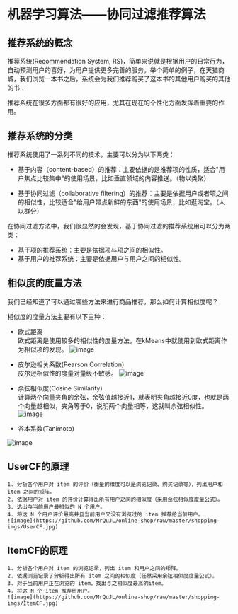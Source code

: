 # 机器学习算法——协同过滤推荐算法

## 推荐系统的概念
推荐系统(Recommendation System, RS)，简单来说就是根据用户的日常行为，自动预测用户的喜好，为用户提供更多完善的服务。举个简单的例子，在天猫商城，我们浏览一本书之后，系统会为我们推荐购买了这本书的其他用户购买的其他的书：

推荐系统在很多方面都有很好的应用，尤其在现在的个性化方面发挥着重要的作用。

## 推荐系统的分类

推荐系统使用了一系列不同的技术，主要可以分为以下两类：

* 基于内容（content-based）的推荐：主要依据的是推荐项的性质，适合"用户焦点比较集中"的使用场景，比如垂直领域的内容推送。（物以类聚）

* 基于协同过滤（collaborative filtering）的推荐：主要是依据用户或者项之间的相似性，比较适合"给用户带点新鲜的东西"的使用场景，比如逛淘宝。（人以群分）

在协同过滤方法中，我们很显然的会发现，基于协同过滤的推荐系统用可以分为两类：

* 基于项的推荐系统：主要是依据项与项之间的相似性。
* 基于用户的推荐系统：主要是依据用户与用户之间的相似性。

## 相似度的度量方法

我们已经知道了可以通过哪些方法来进行商品推荐，那么如何计算相似度呢？

相似度的度量方法主要有以下三种：

* 欧式距离<br/>
	欧式距离是使用较多的相似性的度量方法，在kMeans中就使用到欧式距离作为相似项的发现。
![image](https://github.com/MrQuJL/online-shop/raw/master/shopping-imgs/欧几里得距离.png)

* 皮尔逊相关系数(Pearson Correlation)<br/>
	皮尔逊相似性的度量对量级不敏感。
![image](https://github.com/MrQuJL/online-shop/raw/master/shopping-imgs/皮尔逊相关系数.png)

* 余弦相似度(Cosine Similarity)<br/>
	计算两个向量夹角的余弦，余弦值越接近1，就表明夹角越接近0度，也就是两个向量越相似，夹角等于0，说明两个向量相等，这就叫余弦相似性。
![image](https://github.com/MrQuJL/online-shop/raw/master/shopping-imgs/余弦相似度.png)

* 谷本系数(Tanimoto)<br/>

![image](https://github.com/MrQuJL/online-shop/raw/master/shopping-imgs/谷本系数.png)

## UserCF的原理
	
	1. 分析各个用户对 item 的评价（衡量的维度可以是浏览记录、购买记录等），列出用户和 item 之间的矩阵。
	2. 依据用户对 item 的评价计算得出所有用户之间的相似度（采用余弦相似度度量公式）。
	3. 选出与当前用户最相似的 N 个用户。
	4. 将这 N 个用户评价最高并且当前用户又没有浏览过的 item 推荐给当前用户。
	![image](https://github.com/MrQuJL/online-shop/raw/master/shopping-imgs/UserCF.jpg)

## ItemCF的原理

	1. 分析各个用户对 item 的浏览记录，列出 item 和用户之间的矩阵。
	2. 依据浏览记录了分析得出所有 item 之间的相似度（任然采用余弦相似度度量公式）。
	3. 对于当前用户正在浏览的 item，找出与之相似度最高的item。
	4. 将这 N 个 item 推荐给用户。
	![image](https://github.com/MrQuJL/online-shop/raw/master/shopping-imgs/ItemCF.jpg)



